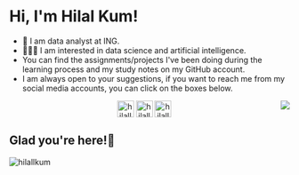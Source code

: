 # Hi, I'm Hilal Kum!
- 🚀 I am data analyst at ING.
- 👩🏼‍💻 I am interested in data science and artificial intelligence.
- You can find the assignments/projects I've been doing during the learning process and my study notes on my GitHub account.
- I am always open to your suggestions, if you want to reach me from my social media accounts, you can click on the boxes below.
<img align='right' src="https://github-readme-stats.vercel.app/api?username=hilallkum&show_icons=true">


<p align="center">
<a href="https://linkedin.com/in/hilallkum" target="blank"><img align="center" src="https://cdn.jsdelivr.net/npm/simple-icons@3.0.1/icons/linkedin.svg" alt="hilallkum" height="30" width="30" /></a>
<a href="https://medium.com/@hilallkum" target="blank"><img align="center" src="https://webmasto.com/wp-content/uploads/2017/08/Medium-App-Icon-2017.png" alt="hilallkum" height="30" width="30" /></a>
<a href="mailto:hilallkum@gmail.com" target="blank"><img align="center" src="https://upload.wikimedia.org/wikipedia/commons/thumb/6/63/Tokyoship_Mail_icon.svg/1024px-Tokyoship_Mail_icon.svg.png" alt="hilallkum" height="30" width="30" /></a>
</p> 



## Glad you're here!🌟
<p align="left"> <img src="https://komarev.com/ghpvc/?username=hilallkum" alt="hilallkum" /> </p>




